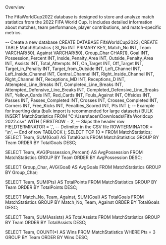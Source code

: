 
Overview

The FifaWorldCup2022 database is designed to store and analyze match statistics from the 2022 FIFA World Cup. It includes detailed information about matches, team performance, player contributions, and match-specific metrics.



-- Create a new database
CREATE DATABASE FifaWorldCup2022;
CREATE TABLE MatchStatistics (
    Sl_No INT PRIMARY KEY,
    Match_No INT,
    Team VARCHAR(50),
    Against VARCHAR(50),
    Group_Char CHAR(1),
    Goal INT,
    Possession_Percent INT,
    Inside_Penalty_Area INT,
    Outside_Penalty_Area INT,
    Assists INT,
    Total_Attempts INT,
    On_Target INT,
    Off_Target INT,
    Target_in_Penalty INT,
    Target_from_Outside INT,
    Left_Channel INT,
    Left_Inside_Channel INT,
    Central_Channel INT,
    Right_Inside_Channel INT,
    Right_Channel INT,
    Receptions_MD INT,
    Receptions_D INT,
    Attempted_Line_Breaks INT,
    Completed_Line_Breaks INT,
    Attempted_Defensive_Line_Breaks INT,
    Completed_Defensive_Line_Breaks INT,
    Yellow_Cards INT,
    Red_Cards INT,
    Fouls_Against INT,
    Offsides INT,
    Passes INT,
    Passes_Completed INT,
    Crosses INT,
    Crosses_Completed INT,
    Corners INT,
    Free_Kicks INT,
    Penalties_Scored INT,
    Pts INT
);
-- Example for inserting data (bulk import is recommended for large datasets)
BULK INSERT MatchStatistics
FROM "C:\Users\acer\Downloads\Fifa Worldcup 2022.csv"
WITH (
    FIRSTROW = 2, -- Skips the header row
    FIELDTERMINATOR = ',', -- Delimiter in the CSV file
    ROWTERMINATOR = '\n', -- End of row
    TABLOCK
);
SELECT TOP 10 * FROM MatchStatistics;
SELECT Team, SUM(Goal) AS TotalGoals
FROM MatchStatistics
GROUP BY Team
ORDER BY TotalGoals DESC;

SELECT Team, AVG(Possession_Percent) AS AvgPossession
FROM MatchStatistics
GROUP BY Team
ORDER BY AvgPossession DESC;

SELECT Group_Char, AVG(Goal) AS AvgGoals
FROM MatchStatistics
GROUP BY Group_Char;

SELECT Team, SUM(Pts) AS TotalPoints
FROM MatchStatistics
GROUP BY Team
ORDER BY TotalPoints DESC;

SELECT Match_No, Team, Against, SUM(Goal) AS TotalGoals
FROM MatchStatistics
GROUP BY Match_No, Team, Against
ORDER BY TotalGoals DESC;

SELECT Team, SUM(Assists) AS TotalAssists
FROM MatchStatistics
GROUP BY Team
ORDER BY TotalAssists DESC;

SELECT Team, COUNT(*) AS Wins
FROM MatchStatistics
WHERE Pts = 3
GROUP BY Team
ORDER BY Wins DESC;








